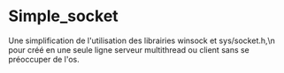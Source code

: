 # Simple_socket

Une simplification de l'utilisation des librairies winsock et sys/socket.h,\n
pour créé en une seule ligne serveur multithread ou client sans se préoccuper de l'os.
